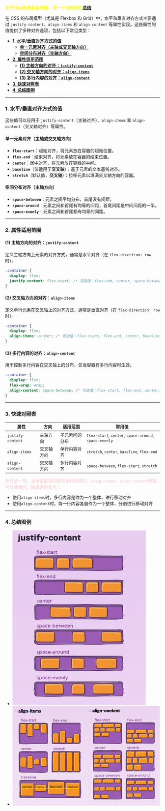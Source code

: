 <span style='color:yellow'>**关于Flex布局的各参数，有一个比较好的[总结](https://juejin.cn/post/7004622232378966046)**</span>

在 CSS 的布局模型（尤其是 Flexbox 和 Grid）中，水平和垂直对齐方式主要通过 `justify-content`、`align-items` 和 `align-content` 等属性实现。这些属性的值提供了多种对齐选项，包括以下常见类型：
- [**1. 水平/垂直对齐方式的值**](#1-水平垂直对齐方式的值)
  - [**单一元素对齐（主轴或交叉轴方向）**](#单一元素对齐主轴或交叉轴方向)
  - [**空间分布对齐（主轴方向）**](#空间分布对齐主轴方向)
- [**2. 属性适用范围**](#2-属性适用范围)
  - [**(1) 主轴方向的对齐：`justify-content`**](#1-主轴方向的对齐justify-content)
  - [**(2) 交叉轴方向的对齐：`align-items`**](#2-交叉轴方向的对齐align-items)
  - [**(3) 多行内容的对齐：`align-content`**](#3-多行内容的对齐align-content)
- [**3. 快速对照表**](#3-快速对照表)
- [**4. 总结图例**](#4-总结图例)
---

### **1. 水平/垂直对齐方式的值**
这些值可以应用于 `justify-content`（主轴对齐）、`align-items` 和 `align-content`（交叉轴对齐）等属性。

#### **单一元素对齐（主轴或交叉轴方向）**
- **`flex-start`**：起始对齐，将元素放在容器的起始位置。
- **`flex-end`**：结束对齐，将元素放在容器的结束位置。
- **`center`**：居中对齐，将元素放在容器的中间。
- **`baseline`**（仅适用于**交叉轴**）：基于元素的文本基线对齐。
- **`stretch`**（默认值，**交叉轴**）：拉伸元素以填满交叉轴方向的容器。

#### **空间分布对齐（主轴方向）**
- **`space-between`**：元素之间平均分布，首尾没有间距。
- **`space-around`**：元素之间和首尾有均等的间距，首尾间距是中间间距的一半。
- **`space-evenly`**：元素之间和首尾都有均等的间距。

---

### **2. 属性适用范围**

#### **(1) 主轴方向的对齐：`justify-content`**
定义主轴方向上元素的对齐方式，通常是水平对齐（在 `flex-direction: row` 时）。
```css
.container {
  display: flex;
  justify-content: flex-start; /* 可选值：flex-end, center, space-between, space-around, space-evenly */
}
```

#### **(2) 交叉轴方向的对齐：`align-items`**
定义单行元素在交叉轴上的对齐方式，通常是垂直对齐（在 `flex-direction: row` 时）。
```css
.container {
  display: flex;
  align-items: center; /* 可选值：flex-start, flex-end, center, baseline, stretch */
}
```

#### **(3) 多行内容的对齐：`align-content`**
用于控制多行内容在交叉轴上的分布，仅当容器有多行内容时生效。
```css
.container {
  display: flex;
  flex-wrap: wrap;
  align-content: space-between; /* 可选值：flex-start, flex-end, center, space-around, space-evenly, stretch */
}
```

---

### **3. 快速对照表**

| 属性              | 方向       | 适用范围       | 常用值                                                 |
| ----------------- | ---------- | -------------- | ------------------------------------------------------ |
| `justify-content` | 主轴方向   | 子元素间的分布 | `flex-start`, `center`, `space-around`, `space-evenly` |
| `align-items`     | 交叉轴方向 | 单行内容对齐   | `stretch`, `center`, `baseline`, `flex-end`            |
| `align-content`   | 交叉轴方向 | 多行内容对齐   | `space-between`, `flex-start`, `stretch`               |

<span style='color:pink'>补充说一句，当单位区域内存在多行内容时，`align-items`，`align-content`都是可以使用的，但是区别在于：

- 使用`align-items`时，多行内容是作为一个整体，进行移动对齐
- 使用`align-content`时，每一行内容各自作为一个整体，分别进行移动对齐

---

### **4. 总结图例**

- ![alt text](img/justify.png)
- ![alt text](img/align.png)